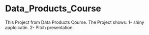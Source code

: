 # Data_Products_Course
This Project from Data Products Course.
The Project shows:
1- shiny apploicatin.
2- Pitch presentation.
